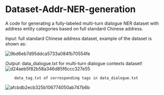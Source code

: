 # Dataset-Addr-NER-generation
A code for generating a fully-labeled multi-turn dialogue NER dataset with address entity categories based on full standard Chinese address.

_Input_: full standard Chinese address dataset, example of the dataset is shown as:

![9bd6eb7d95ddca5733a084fb70554fe](https://user-images.githubusercontent.com/44054130/149297506-472afe13-d760-4456-9dc8-fd9133b3a04b.png)

_Output_: data_dialogue.txt for multi-turn dialogue contexts dataset!
![d24aeb5f82b58a346d85f6ccc327e55](https://user-images.githubusercontent.com/44054130/149298152-4f383e9e-ca49-400f-a4e1-d7da0bc7649c.png)


        data_tag.txt of corresponding tags in data_dialogue.txt
![afcbdb2ecb325b106774050ab747b6b](https://user-images.githubusercontent.com/44054130/149298016-3238a3ac-00f6-4cb5-a40b-3835da6103c7.png)
